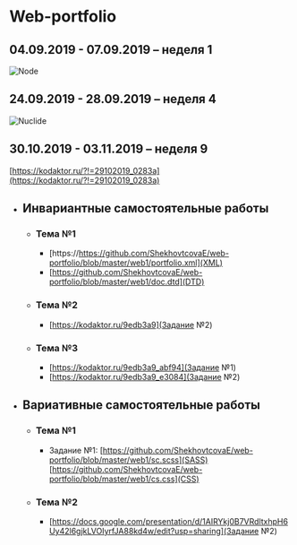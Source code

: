 # Web-portfolio
## 04.09.2019 - 07.09.2019 – неделя 1
![Node](https://github.com/ShekhovtcovaE/web-portfolio/raw/master/images/node.png)

## 24.09.2019 - 28.09.2019 – неделя 4
![Nuclide](https://github.com/ShekhovtcovaE/web-portfolio/raw/master/images/nuclide.png)

## 30.10.2019 - 03.11.2019 – неделя 9
[https://kodaktor.ru/?!=29102019_0283a](https://kodaktor.ru/?!=29102019_0283a)

- ## Инвариантные самостоятельные работы
    - ### Тема №1
        - [https://https://github.com/ShekhovtcovaE/web-portfolio/blob/master/web1/portfolio.xml](XML)
        - [https://github.com/ShekhovtcovaE/web-portfolio/blob/master/web1/doc.dtd](DTD)
    - ### Тема №2
        - [https://kodaktor.ru/9edb3a9](Задание №2)
    - ### Тема №3
        - [https://kodaktor.ru/9edb3a9_abf94](Задание №1)
        - [https://kodaktor.ru/9edb3a9_e3084](Задание №2)
- ## Вариативные самостоятельные работы
    - ### Тема №1
        - Задание №1: [https://github.com/ShekhovtcovaE/web-portfolio/blob/master/web1/sc.scss](SASS) [https://github.com/ShekhovtcovaE/web-portfolio/blob/master/web1/cs.css](CSS)
    - ### Тема №2
        - [https://docs.google.com/presentation/d/1AIRYkj0B7VRdltxhpH6Uy42l6gjkLVOIyrfJA88kd4w/edit?usp=sharing](Задание №2)
